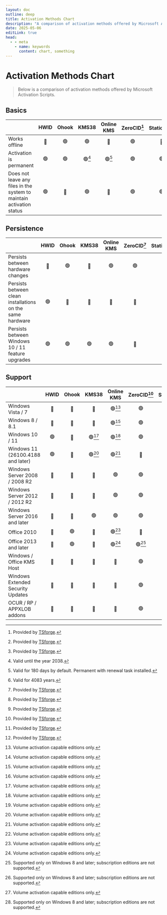 ```yaml
---
layout: doc
outline: deep
title: Activation Methods Chart
description: "A comparison of activation methods offered by Microsoft Activation Scripts."
date: 2025-05-06
editLink: true
head:
  - - meta
    - name: keywords
      content: chart, something
---
```


# Activation Methods Chart

> Below is a comparison of activation methods offered by Microsoft Activation Scripts.


Basics
------
| | HWID | Ohook | KMS38 | Online KMS | ZeroCID[^1] | StaticCID[^1] | KMS4k[^1] |
| --- | :---: | :---: | :---: | :---: | :---: | :---: | :---: |
| Works offline | 🔴 | 🟢 | 🟢 | 🔴 | 🟢 | 🔴 | 🟢 |
| Activation is permanent | 🟢 | 🟢 | 🟢[^2] | 🟢[^3] | 🟢 | 🟢 | 🟢[^4] |
| Does not leave any files in the system to maintain activation status | 🟢 | 🔴 | 🟢 | 🔴 | 🟢 | 🟢 | 🟢 |

Persistence
-----------
| | HWID | Ohook | KMS38 | Online KMS | ZeroCID[^1] | StaticCID[^1] | KMS4k[^1] |
| --- | :---: | :---: | :---: | :---: | :---: | :---: | :---: |
| Persists between hardware changes | 🔴 | 🟢 | 🔴 | 🟢 | 🟢 | 🔴 | 🟢
| Persists between clean installations on the same hardware | 🟢 | 🔴 | 🔴 | 🔴 | 🔴 | 🔴 | 🔴 |
| Persists between Windows 10 / 11 feature upgrades | 🟢 | 🟢 | 🟢 | 🟢 | 🔴 | 🔴 | 🔴 |

Support
-------
| | HWID | Ohook | KMS38 | Online KMS | ZeroCID[^1] | StaticCID[^1] | KMS4k[^1] |
| --- | :---: | :---: | :---: | :---: | :---: | :---: | :---: |
| Windows Vista / 7 | 🔴 | 🔴 | 🔴 | 🟢[^5] | 🟢 | 🔴 | 🟢[^5] |
| Windows 8 / 8.1 | 🔴 | 🔴 | 🔴 | 🟢[^5] | 🟢 | 🟢 | 🟢[^5] |
| Windows 10 / 11 | 🟢 | 🔴 | 🟢[^5] | 🟢[^5] | 🟢 | 🟢 | 🟢[^5] |
| Windows 11 (26100.4188 and later)  | 🟢 | 🔴 | 🟢[^5] | 🟢[^5] | 🔴 | 🟢 | 🟢[^5] |
| Windows Server 2008 / 2008 R2 | 🔴 | 🔴 | 🔴 | 🟢 | 🟢 | 🔴 | 🟢 |
| Windows Server 2012 / 2012 R2 | 🔴 | 🔴 | 🔴 | 🟢 | 🟢 | 🟢 | 🟢 |
| Windows Server 2016 and later | 🔴 | 🔴 | 🟢 | 🟢 | 🟢 | 🟢 | 🟢 |
| Office 2010 | 🔴 | 🟢 | 🔴 | 🟢[^5] | 🔴 | 🔴 | 🔴 |
| Office 2013 and later | 🔴 | 🟢 | 🔴 | 🟢[^5] | 🟢[^6] | 🟢[^6] |🟢[^5] [^6] |
| Windows / Office KMS Host | 🔴 | 🔴 | 🔴 | 🔴 | 🟢 | 🟢 | 🔴 |
| Windows Extended Security Updates | 🔴 | 🔴 | 🔴 | 🔴 | 🟢 | 🟢 | 🔴 |
| OCUR / RP / APPXLOB addons | 🔴 | 🔴 | 🔴 | 🔴 | 🟢 | 🟢 | 🔴 |


[^1]: Provided by [TSforge](tsforge.md).

[^2]: Valid until the year 2038.

[^3]: Valid for 180 days by default. Permanent with renewal task installed.

[^4]: Valid for 4083 years.

[^5]: Volume activation capable editions only.

[^6]: Supported only on Windows 8 and later; subscription editions are not supported.
